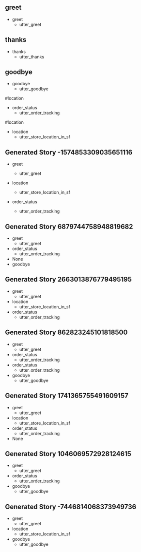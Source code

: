 ## greet
* greet
    - utter_greet
	

## thanks
* thanks
    - utter_thanks
			
	
## goodbye
* goodbye
    - utter_goodbye

#location	
* order_status
    - utter_order_tracking

#location	
* location
    - utter_store_location_in_sf

## Generated Story -1574853309035651116
* greet
    - utter_greet
* location
    - utter_store_location_in_sf

* order_status
    - utter_order_tracking
## Generated Story 6879744758948819682
* greet
    - utter_greet
* order_status
    - utter_order_tracking
* None
* goodbye

## Generated Story 2663013876779495195
* greet
    - utter_greet
* location
    - utter_store_location_in_sf
* order_status
    - utter_order_tracking

## Generated Story 862823245101818500
* greet
    - utter_greet
* order_status
    - utter_order_tracking
* order_status
    - utter_order_tracking
* goodbye
    - utter_goodbye

## Generated Story 1741365755491609157
* greet
    - utter_greet
* location
    - utter_store_location_in_sf
* order_status
    - utter_order_tracking
* None

## Generated Story 1046069572928124615
* greet
    - utter_greet
* order_status
    - utter_order_tracking
* goodbye
    - utter_goodbye

## Generated Story -7446814068373949736
* greet
    - utter_greet
* location
    - utter_store_location_in_sf
* goodbye
    - utter_goodbye


